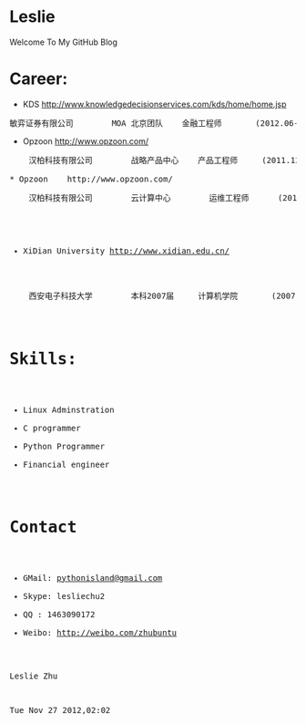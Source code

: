 Leslie
========

Welcome To My GitHub Blog

Career:
=======


* KDS http://www.knowledgedecisionservices.com/kds/home/home.jsp
<pre>
敏弈证券有限公司		MOA 北京团队	金融工程师		(2012.06-)
</pre>

* Opzoon	http://www.opzoon.com/		
<pre>
    汉柏科技有限公司		战略产品中心	  产品工程师		(2011.12-2012.06)

* Opzoon	http://www.opzoon.com/
<pre>
    汉柏科技有限公司		云计算中心		 运维工程师		(2011.08-2011.11)
</pre>  
* XiDian University		http://www.xidian.edu.cn/
<pre>
    西安电子科技大学		本科2007届		计算机学院		(2007.09~2011.07)
</pre>



Skills:
=======

* Linux Adminstration
* C programmer
* Python Programmer
* Financial engineer


Contact
=======

* GMail: pythonisland@gmail.com
* Skype: lesliechu2
* QQ   : 1463090172
* Weibo: http://weibo.com/zhubuntu


Leslie Zhu

Tue Nov 27 2012,02:02




